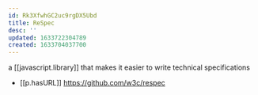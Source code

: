 ```yaml
---
id: Rk3XfwhGC2uc9rgDX5Ubd
title: ReSpec
desc: ''
updated: 1633722304789
created: 1633704037700
---
```


a [[javascript.library]] that makes it easier to write technical specifications

- [[p.hasURL]] https://github.com/w3c/respec
